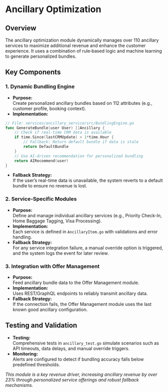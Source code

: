 # Ancillary Optimization

## Overview
The ancillary optimization module dynamically manages over 110 ancillary services to maximize additional revenue and enhance the customer experience. It uses a combination of rule‑based logic and machine learning to generate personalized bundles.

## Key Components

### 1. Dynamic Bundling Engine
- **Purpose:**  
  Create personalized ancillary bundles based on 112 attributes (e.g., customer profile, booking context).
- **Implementation:**
```go
// File: services/ancillary_service/src/BundlingEngine.go
func GenerateBundle(user User) []Ancillary {
    // Check if real-time CRM data is available
    if time.Since(lastCRMUpdate) > 1*time.Hour {
        // Fallback: Return default bundle if data is stale
        return DefaultBundle
    }
    // Use AI-driven recommendation for personalized bundling
    return AIRecommend(user)
}
```
- **Fallback Strategy:**  
  If the user’s real-time data is unavailable, the system reverts to a default bundle to ensure no revenue is lost.

### 2. Service-Specific Modules
- **Purpose:**  
  Define and manage individual ancillary services (e.g., Priority Check-In, Home Baggage Tagging, Visa Processing).
- **Implementation:**  
  Each service is defined in `AncillaryItem.go` with validations and error handling.
- **Fallback Strategy:**  
  For any service integration failure, a manual override option is triggered, and the system logs the event for later review.

### 3. Integration with Offer Management
- **Purpose:**  
  Feed ancillary bundle data to the Offer Management module.
- **Implementation:**  
  Uses REST/GraphQL endpoints to reliably transmit ancillary data.
- **Fallback Strategy:**  
  If the connection fails, the Offer Management module uses the last known good ancillary configuration.

## Testing and Validation
- **Testing:**  
  Comprehensive tests in `ancillary_test.go` simulate scenarios such as API timeouts, data delays, and manual override triggers.
- **Monitoring:**  
  Alerts are configured to detect if bundling accuracy falls below predefined thresholds.

*This module is a key revenue driver, increasing ancillary revenue by over 23% through personalized service offerings and robust fallback mechanisms.*
```
